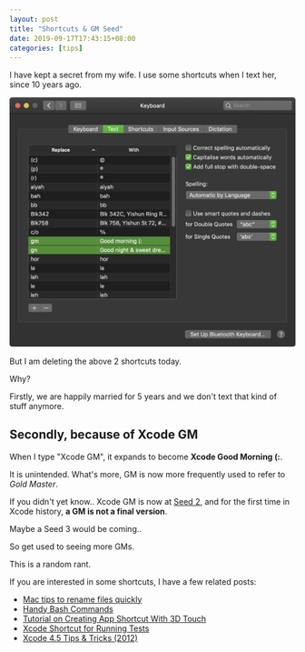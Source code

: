 ```yaml
---
layout: post
title: "Shortcuts & GM Seed"
date: 2019-09-17T17:43:15+08:00
categories: [tips]
---
```


I have kept a secret from my wife. I use some shortcuts when I text her, since 10 years ago.

![gm and gn](/images/deleting-these-shortcuts.jpg)

But I am deleting the above 2 shortcuts today.

Why?

Firstly, we are happily married for 5 years and we don't text that kind of stuff anymore.

## Secondly, because of Xcode GM

When I type "Xcode GM", it expands to become **Xcode Good Morning (:**.

It is unintended. What's more, GM is now more frequently used to refer to _Gold Master_.

If you didn't yet know.. Xcode GM is now at [Seed 2](https://developer.apple.com/app-store-connect/whats-new/?id=09162019a), and for the first time in Xcode history, **a GM is not a final version**.

Maybe a Seed 3 would be coming..

So get used to seeing more GMs.

This is a random rant.

If you are interested in some shortcuts, I have a few related posts:

- [Mac tips to rename files quickly](/2019/05/31/mac-tips-using-finder-to-rename-multiple-files-etc/)
- [Handy Bash Commands](/2017/01/02/handy-bash-commands/)
- [Tutorial on Creating App Shortcut With 3D Touch](/2016/04/25/tutorial-on-creating-app-shortcut-with-3d-touch/)
- [Xcode Shortcut for Running Tests](/2016/01/25/xcode-shortcut-for-running-tests/)
- [Xcode 4.5 Tips & Tricks (2012)](/2012/09/26/xcode-4-dot-5-tips-and-tricks/)
